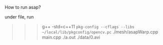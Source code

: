 How to run asap?

under file, run
>>> g++ -std=c++11 `pkg-config --cflags --libs ~/local/lib/pkgconfig/opencv.pc` ./mesh/asapWarp.cpp main.cpp
>>> ./a.out ./data/0.avi

